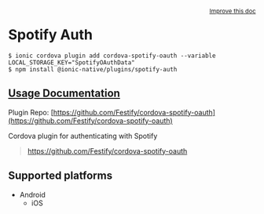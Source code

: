 <a style="float:right;font-size:12px;" href="http://github.com/danielsogl/awesome-cordova-plugins/edit/master/src/@awesome-cordova-plugins/plugins/spotify-auth/index.ts#L48">
  Improve this doc
</a>

# Spotify Auth

```
$ ionic cordova plugin add cordova-spotify-oauth --variable LOCAL_STORAGE_KEY="SpotifyOAuthData"
$ npm install @ionic-native/plugins/spotify-auth
```

## [Usage Documentation](https://ionicframework.com/docs/native/spotify-auth/)

Plugin Repo: [https://github.com/Festify/cordova-spotify-oauth](https://github.com/Festify/cordova-spotify-oauth)

Cordova plugin for authenticating with Spotify

> https://github.com/Festify/cordova-spotify-oauth

## Supported platforms

- Android
  - iOS

